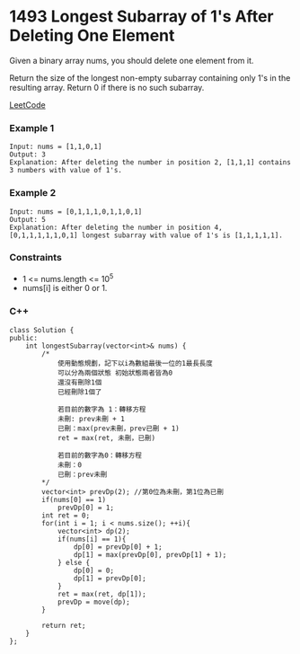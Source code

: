 # 1493  Longest Subarray of 1's After Deleting One Element

Given a binary array nums, you should delete one element from it.

Return the size of the longest non-empty subarray containing only 1's in the resulting array. Return 0 if there is no such subarray.

[LeetCode](https://leetcode.cn/problems/the-kth-factor-of-n/description/)

### Example 1

```
Input: nums = [1,1,0,1]
Output: 3
Explanation: After deleting the number in position 2, [1,1,1] contains 3 numbers with value of 1's.
```


### Example 2

```
Input: nums = [0,1,1,1,0,1,1,0,1]
Output: 5
Explanation: After deleting the number in position 4, [0,1,1,1,1,1,0,1] longest subarray with value of 1's is [1,1,1,1,1].
```

### Constraints

* 1 <= nums.length <= 10<sup>5</sup>
* nums[i] is either 0 or 1.

### C++ 

```
class Solution {
public:
    int longestSubarray(vector<int>& nums) {
        /*
            使用動態規劃，記下以i為數組最後一位的1最長長度
            可以分為兩個狀態 初始狀態兩者皆為0
            還沒有刪除1個
            已經刪除1個了 
            
            若目前的數字為 1：轉移方程
            未刪: prev未刪 + 1
            已刪：max(prev未刪，prev已刪 + 1)
            ret = max(ret, 未刪，已刪)

            若目前的數字為0：轉移方程
            未刪：0
            已刪：prev未刪
        */
        vector<int> prevDp(2); //第0位為未刪，第1位為已刪
        if(nums[0] == 1)
            prevDp[0] = 1;
        int ret = 0;
        for(int i = 1; i < nums.size(); ++i){
            vector<int> dp(2);
            if(nums[i] == 1){
                dp[0] = prevDp[0] + 1;
                dp[1] = max(prevDp[0], prevDp[1] + 1);
            } else {
                dp[0] = 0;
                dp[1] = prevDp[0];
            }
            ret = max(ret, dp[1]);
            prevDp = move(dp);
        }

        return ret;       
    }
};
```